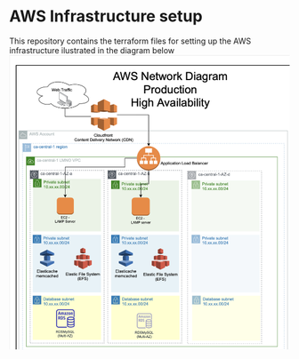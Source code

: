 # AWS Infrastructure setup

This repository contains the terraform files for setting up the AWS infrastructure ilustrated in the diagram below
![infra diagram](images/infra.png)